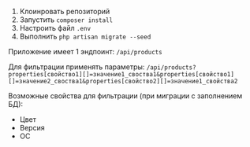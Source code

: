 1) Клоинровать репозиторий
2) Запустить `composer install`
3) Настроить файл `.env`
4) Выполнить `php artisan migrate --seed`

Приложение имеет 1 эндпоинт:
`/api/products`

Для фильтрации применять параметры:
`/api/products?properties[свойство1][]=значение1_своства1&properties[свойство1][]=значение2_своства1&properties[свойство2][]=значение1_свойства2`

Возможные свойства для фильтрации (при миграции с заполнением БД):
- Цвет
- Версия
- ОС
